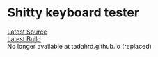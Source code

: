 # Shitty keyboard tester

<a href="https://github.com/tadaHrd/Shitty-keyboard-tester/tree/1.0.0.0">Latest Source</a> </br>
<a href="https://github.com/tadaHrd/Shitty-keyboard-tester/tree/Builds/1.0.0.0">Latest Build</a> </br>
No longer available at tadahrd.github.io (replaced)
